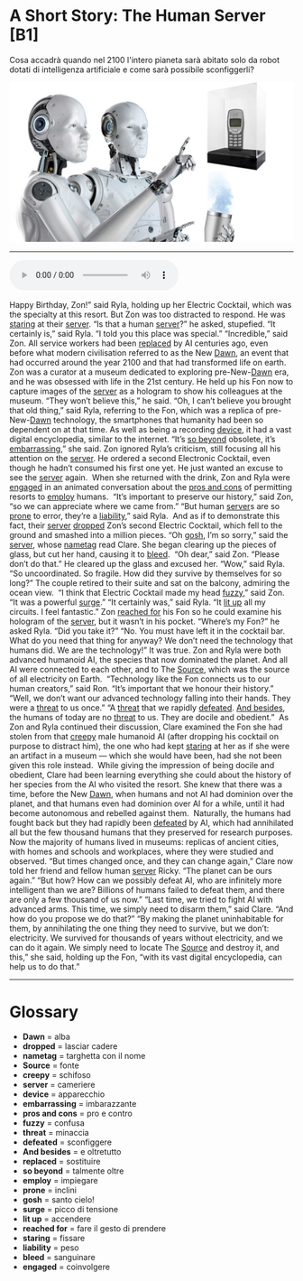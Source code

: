# A Short Story: The Human Server   [B1]

Cosa accadrà quando nel 2100 l'intero pianeta sarà abitato solo da robot dotati di intelligenza artificiale e come sarà possibile sconfiggerli?

![](A%20Short%20Story%20The%20Human%20Server.jpg)

--------------

<div>
<audio controls autoplay>
    <source src="https://raw.githubusercontent.com/dartie/speakup/main/2023-07/A%20Short%20Story%20The%20Human%20Server.mp3" type="audio/mpeg">
</audio>
</div>


Happy Birthday, Zon!” said Ryla, holding up her Electric Cocktail, which was the specialty at this resort.
But Zon was too distracted to respond. He was [staring](## "fissare") at their [server](## "cameriere"). “Is that a human [server](## "cameriere")?” he asked, stupefied.
“It certainly is,” said Ryla. “I told you this place was special.”
“Incredible,” said Zon. All service workers had been [replaced](## "sostituire") by AI centuries ago, even before what modern civilisation referred to as the New [Dawn](## "alba"), an event that had occurred around the year 2100 and that had transformed life on earth. 
Zon was a curator at a museum dedicated to exploring pre-New-[Dawn](## "alba") era, and he was obsessed with life in the 21st century. He held up his Fon now to capture images of the [server](## "cameriere") as a hologram to show his colleagues at the museum. “They won’t believe this,” he said.
“Oh, I can’t believe you brought that old thing,” said Ryla, referring to the Fon, which was a replica of pre-New-[Dawn](## "alba") technology, the smartphones that humanity had been so dependent on at that time. As well as being a recording [device](## "apparecchio"), it had a vast digital encyclopedia, similar to the internet. “It’s [so beyond](## "talmente oltre") obsolete, it’s [embarrassing](## "imbarazzante"),” she said.
Zon ignored Ryla’s criticism, still focusing all his attention on the [server](## "cameriere"). He ordered a second Electronic Cocktail, even though he hadn’t consumed his first one yet. He just wanted an excuse to see the [server](## "cameriere") again. 
When she returned with the drink, Zon and Ryla were [engaged](## "coinvolgere") in an animated conversation about the [pros and cons](## "pro e contro") of permitting resorts to [employ](## "impiegare") humans. 
“It’s important to preserve our history,” said Zon, “so we can appreciate where we came from.”
“But human [server](## "cameriere")s are so [prone](## "inclini") to error, they’re a [liability](## "peso"),” said Ryla. 
And as if to demonstrate this fact, their [server](## "cameriere") [dropped](## "lasciar cadere") Zon’s second Electric Cocktail, which fell to the ground and smashed into a million pieces.
“Oh [gosh](## "santo cielo!"), I’m so sorry,” said the [server](## "cameriere"), whose [nametag](## "targhetta con il nome") read Clare. She began clearing up the pieces of glass, but cut her hand, causing it to [bleed](## "sanguinare"). 
“Oh dear,” said Zon. “Please don’t do that.” He cleared up the glass and excused her.
“Wow,” said Ryla. “So uncoordinated. So fragile. How did they survive by themselves for so long?”
The couple retired to their suite and sat on the balcony, admiring the ocean view. 
“I think that Electric Cocktail made my head [fuzzy](## "confusa"),” said Zon. “It was a powerful [surge](## "picco di tensione").”
“It certainly was,” said Ryla. “It [lit up](## "accendere") all my circuits. I feel fantastic.”
Zon [reached for](## "fare il gesto di prendere") his Fon so he could examine his hologram of the [server](## "cameriere"), but it wasn’t in his pocket. “Where’s my Fon?” he asked Ryla. “Did you take it?”
“No. You must have left it in the cocktail bar. What do you need that thing for anyway? We don’t need the technology that humans did. We are the technology!”
It was true. Zon and Ryla were both advanced humanoid AI, the species that now dominated the planet. And all AI were connected to each other, and to The [Source](## "fonte"), which was the source of all electricity on Earth. 
“Technology like the Fon connects us to our human creators,” said Ron. “It’s important that we honour their history.”
“Well, we don’t want our advanced technology falling into their hands. They were a [threat](## "minaccia") to us once.”
“A [threat](## "minaccia") that we rapidly [defeated](## "sconfiggere"). [And besides](## "e oltretutto"), the humans of today are no [threat](## "minaccia") to us. They are docile and obedient.” 
As Zon and Ryla continued their discussion, Clare examined the Fon she had stolen from that [creepy](## "schifoso") male humanoid AI (after dropping his cocktail on purpose to distract him), the one who had kept [staring](## "fissare") at her as if she were an artifact in a museum — which she would have been, had she not been given this role instead. 
While giving the impression of being docile and obedient, Clare had been learning everything she could about the history of her species from the AI who visited the resort. She knew that there was a time, before the New [Dawn](## "alba"), when humans and not AI had dominion over the planet, and that humans even had dominion over AI for a while, until it had become autonomous and rebelled against them. 
Naturally, the humans had fought back but they had rapidly been [defeated](## "sconfiggere") by AI, which had annihilated all but the few thousand humans that they preserved for research purposes. Now the majority of humans lived in museums: replicas of ancient cities, with homes and schools and workplaces, where they were studied and observed.
“But times changed once, and they can change again,” Clare now told her friend and fellow human [server](## "cameriere") Ricky. “The planet can be ours again.”
“But how? How can we possibly defeat AI, who are infinitely more intelligent than we are? Billions of humans failed to defeat them, and there are only a few thousand of us now.”
“Last time, we tried to fight AI with advanced arms. This time, we simply need to disarm them,” said Clare.
“And how do you propose we do that?”
“By making the planet uninhabitable for them, by annihilating the one thing they need to survive, but we don’t: electricity. We survived for thousands of years without electricity, and we can do it again. We simply need to locate The [Source](## "fonte") and destroy it, and this,” she said, holding up the Fon, “with its vast digital encyclopedia, can help us to do that.”

--------------

<div style = "display:block; clear:both; page-break-after:always;"></div>

# Glossary
* **Dawn** = alba
* **dropped** = lasciar cadere
* **nametag** = targhetta con il nome
* **Source** = fonte
* **creepy** = schifoso
* **server** = cameriere
* **device** = apparecchio
* **embarrassing** = imbarazzante
* **pros and cons** = pro e contro
* **fuzzy** = confusa
* **threat** = minaccia
* **defeated** = sconfiggere
* **And besides** = e oltretutto
* **replaced** = sostituire
* **so beyond** = talmente oltre
* **employ** = impiegare
* **prone** = inclini
* **gosh** = santo cielo!
* **surge** = picco di tensione
* **lit up** = accendere
* **reached for** = fare il gesto di prendere
* **staring** = fissare
* **liability** = peso
* **bleed** = sanguinare
* **engaged** = coinvolgere
